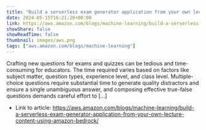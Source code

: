 ```yaml
---
title: "Build a serverless exam generator application from your own lecture content using Amazon Bedrock"
date: 2024-05-15T16:21:20+00:00
link: https://aws.amazon.com/blogs/machine-learning/build-a-serverless-exam-generator-application-from-your-own-lecture-content-using-amazon-bedrock/
showShare: false
showReadTime: false
thumbnail: images/aws.png
tags: ["aws.amazon.com/blogs/machine-learning"]
---
```

Crafting new questions for exams and quizzes can be tedious and time-consuming for educators. The time required varies based on factors like subject matter, question types, experience level, and class level. Multiple-choice questions require substantial time to generate quality distractors and ensure a single unambiguous answer, and composing effective true-false questions demands careful effort to […]

- Link to article: https://aws.amazon.com/blogs/machine-learning/build-a-serverless-exam-generator-application-from-your-own-lecture-content-using-amazon-bedrock/
